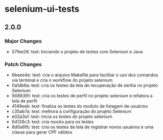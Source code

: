 # selenium-ui-tests

## 2.0.0

### Major Changes

- 57fee28: test: Iniciando o projeto de testes com Selenium e Java

### Patch Changes

- 6beee4e: test: cria o arquivo Makefile para facilitar o uso dos comandos via terminal e cria o workflow do projeto selenium
- 0a1db6a: test: cria os testes da tela de recuperação de senha no projeto Selenium
- 9088391: test: cria os testes de perfil no projeto selenium e refatora a tela de perfil
- 4149eeb: test: finaliza os testes do modulo de listagem de usuários
- c35ab7a: test: melhora a configuração do projeto Selenium
- e02a3a1: test: inicia os testes do projeto selenium
- 64128c3: test: cria mocks para os testes
- 8d0a6fb: test: cria os testes da tela de registrar novos usuários e uma classe para gerar CPF válidos
